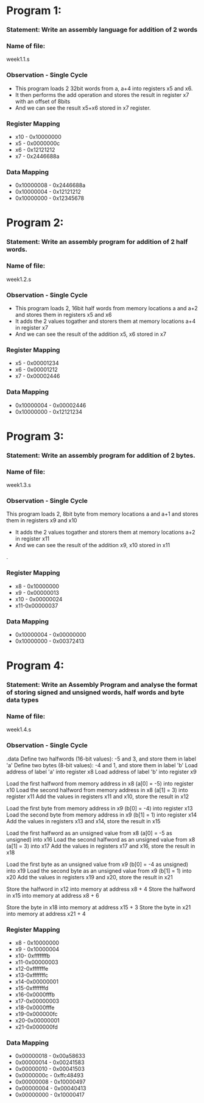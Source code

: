 # Program 1: ### Statement: Write an assembly language for addition of 2 words### Name of file:week1.1.s### Observation - Single Cycle- This program loads 2 32bit words from a, a+4 into registers x5 and x6.- It then performs the add operation and stores the result in register x7 with an offset of 8bits- And we can see the result x5+x6  stored in x7 register. ### Register Mapping- x10 - 0x10000000- x5 - 0x0000000c- x6 - 0x12121212- x7 - 0x2446688a### Data Mapping- 0x10000008 - 0x2446688a- 0x10000004 - 0x12121212- 0x10000000 - 0x12345678# Program 2: ### Statement: Write an assembly program for addition of 2 half words.### Name of file:week1.2.s### Observation - Single Cycle- This program loads 2, 16bit half words from memory locations a and a+2 and stores them in registers x5 and x6- It adds the 2 values togather and storers them  at memory locations a+4 in register x7- And we can see the result of the addition x5, x6 stored in x7 ### Register Mapping- x5 - 0x00001234- x6 - 0x00001212- x7 - 0x00002446### Data Mapping- 0x10000004 - 0x00002446- 0x10000000 - 0x12121234# Program 3: ### Statement: Write an assembly program for addition of 2 bytes.### Name of file:week1.3.s### Observation - Single Cycle This program loads 2, 8bit  byte from memory locations a and a+1 and stores them in registers x9 and x10- It adds the 2 values togather and storers them  at memory locations a+2 in register x11- And we can see the result of the addition x9, x10 stored in x11 . ### Register Mapping- x8 - 0x10000000- x9 - 0x00000013- x10 - 0x00000024- x11-0x00000037### Data Mapping- 0x10000004 - 0x00000000- 0x10000000 - 0x00372413# Program 4: ### Statement: Write an Assembly Program and analyse the format of storing signed and unsigned words, half words and byte data types### Name of file:week1.4.s### Observation - Single Cycle.data Define two halfwords (16-bit values): -5 and 3, and store them in label 'a' Define two bytes (8-bit values): -4 and 1, and store them in label 'b'Load address of label 'a' into register x8 Load address of label 'b' into register x9Load the first halfword from memory address in x8 (a[0] = -5) into register x10Load the second halfword from memory address in x8 (a[1] = 3) into register x11 Add the values in registers x11 and x10, store the result in x12 Load the first byte from memory address in x9 (b[0] = -4) into register x13 Load the second byte from memory address in x9 (b[1] = 1) into register x14 Add the values in registers x13 and x14, store the result in x15 Load the first halfword as an unsigned value from x8 (a[0] = -5 as unsigned) into x16 Load the second halfword as an unsigned value from x8 (a[1] = 3) into x17 Add the values in registers x17 and x16, store the result in x18 Load the first byte as an unsigned value from x9 (b[0] = -4 as unsigned) into x19 Load the second byte as an unsigned value from x9 (b[1] = 1) into x20 Add the values in registers x19 and x20, store the result in x21 Store the halfword in x12 into memory at address x8 + 4 Store the halfword in x15 into memory at address x8 + 6 Store the byte in x18 into memory at address x15 + 3 Store the byte in x21 into memory at address x21 + 4### Register Mapping- x8 - 0x10000000- x9 - 0x10000004- x10- 0xfffffffb- x11-0x00000003- x12-0xfffffffe- x13-0xfffffffc- x14-0x00000001- x15-0xfffffffd- x16-0x0000fffb- x17-0x00000003- x18-0x0000fffe- x19-0x000000fc- x20-0x00000001- x21-0x000000fd### Data Mapping- 0x00000018 - 0x00a58633- 0x00000014 - 0x00241583- 0x00000010 - 0x00041503- 0x0000000c - 0xffc48493- 0x00000008 - 0x10000497- 0x00000004 - 0x00040413- 0x00000000 - 0x10000417